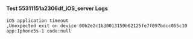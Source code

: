 #### Test 55311151a2306df_iOS_server Logs


```
iOS application timeout
,Unexpected exit on device 00b2e2c1b30013159b62125fe7f097bdcc055c10 app:Iphone5s-1 code:null
```

